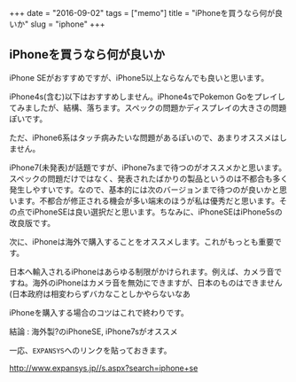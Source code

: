 +++
date = "2016-09-02"
tags =  ["memo"]
title = "iPhoneを買うなら何が良いか"
slug = "iphone"
+++

## iPhoneを買うなら何が良いか		

iPhone SEがおすすめですが、iPhone5以上ならなんでも良いと思います。

iPhone4s(含む)以下はおすすめしません。iPhone4sでPokemon Goをプレイしてみましたが、結構、落ちます。スペックの問題かディスプレイの大きさの問題ぽいです。

ただ、iPhone6系はタッチ病みたいな問題があるぽいので、あまりオススメはしません。

iPhone7(未発表)が話題ですが、iPhone7sまで待つのがオススメかと思います。スペックの問題だけではなく、発表されたばかりの製品というのは不都合も多く発生しやすいです。なので、基本的には次のバージョンまで待つのが良いかと思います。不都合が修正される機会が多い端末のほうが私は優秀だと思います。その点でiPhoneSEは良い選択だと思います。ちなみに、iPhoneSEはiPhone5sの改良版です。

次に、iPhoneは海外で購入することをオススメします。これがもっとも重要です。

日本へ輸入されるiPhoneはあらゆる制限がかけられます。例えば、カメラ音ですね。海外のiPhoneはカメラ音を無効にできますが、日本のものはできません(日本政府は相変わらずバカなことしかやらないなあ

iPhoneを購入する場合のコツはこれで終わりです。

結論 : 海外製?のiPhoneSE, iPhone7sがオススメ

一応、`EXPANSYS`へのリンクを貼っておきます。

http://www.expansys.jp//s.aspx?search=iphone+se
		
